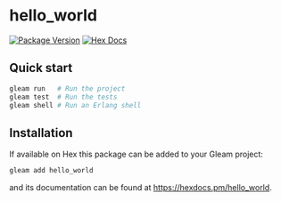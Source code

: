 # hello_world

[![Package Version](https://img.shields.io/hexpm/v/hello_world)](https://hex.pm/packages/hello_world)
[![Hex Docs](https://img.shields.io/badge/hex-docs-ffaff3)](https://hexdocs.pm/hello_world/)

## Quick start

```sh
gleam run   # Run the project
gleam test  # Run the tests
gleam shell # Run an Erlang shell
```

## Installation

If available on Hex this package can be added to your Gleam project:

```sh
gleam add hello_world
```

and its documentation can be found at <https://hexdocs.pm/hello_world>.
